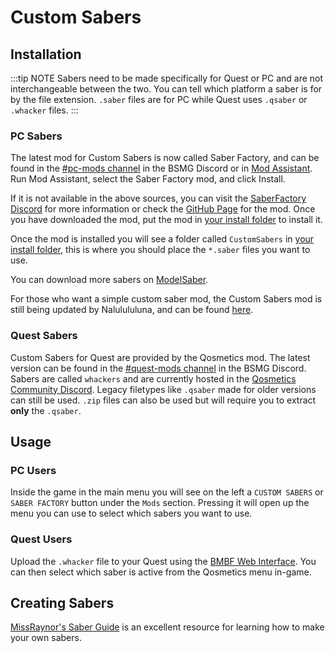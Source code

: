 # Custom Sabers

## Installation
:::tip NOTE Sabers need to be made specifically for Quest or PC and are not interchangeable between the two. You can tell which platform a saber is for by the file extension. `.saber` files are for PC while Quest uses `.qsaber` or `.whacker` files. :::

### PC Sabers
The latest mod for Custom Sabers is now called Saber Factory, and can be found in the [#pc-mods channel](https://discord.gg/beatsabermods) in the BSMG Discord or in [Mod Assistant](https://github.com/Assistant/ModAssistant). Run Mod Assistant, select the Saber Factory mod, and click Install.

If it is not available in the above sources, you can visit the [SaberFactory Discord](https://discord.gg/PjD7WcChH3) for more information or check the [GitHub Page](https://github.com/ToniMacaroni/SaberFactory/releases) for the mod. Once you have downloaded the mod, put the mod in [your install folder](/faq/install-folder.md) to install it.

Once the mod is installed you will see a folder called `CustomSabers` in [your install folder](/faq/install-folder.md), this is where you should place the `*.saber` files you want to use.

You can download more sabers on [ModelSaber](https://modelsaber.com/Sabers/).

For those who want a simple custom saber mod, the Custom Sabers mod is still being updated by Nalulululuna, and can be found [here](https://twitter.com/nalulululuna/status/1493263219485405184).

### Quest Sabers
Custom Sabers for Quest are provided by the Qosmetics mod. The latest version can be found in the [#quest-mods channel](https://discord.gg/beatsabermods) in the BSMG Discord. Sabers are called `whackers` and are currently hosted in the [Qosmetics Community Discord](https://discord.gg/qosmetics). Legacy filetypes like `.qsaber` made for older versions can still be used. `.zip` files can also be used but will require you to extract **only** the `.qsaber`.

## Usage

### PC Users
Inside the game in the main menu you will see on the left a `CUSTOM SABERS` or `SABER FACTORY` button under the `Mods` section. Pressing it will open up the menu you can use to select which sabers you want to use.

### Quest Users
Upload the `.whacker` file to your Quest using the [BMBF Web Interface](/quest-modding.md#installing-mods). You can then select which saber is active from the Qosmetics menu in-game.

## Creating Sabers
[MissRaynor's Saber Guide](./sabers-guide.md) is an excellent resource for learning how to make your own sabers.
